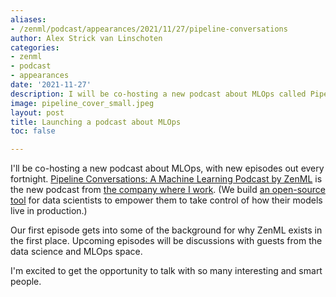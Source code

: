 ```yaml
---
aliases:
- /zenml/podcast/appearances/2021/11/27/pipeline-conversations
author: Alex Strick van Linschoten
categories:
- zenml
- podcast
- appearances
date: '2021-11-27'
description: I will be co-hosting a new podcast about MLOps called Pipeline Conversations.
image: pipeline_cover_small.jpeg
layout: post
title: Launching a podcast about MLOps
toc: false

---
```


I'll be co-hosting a new podcast about MLOps, with new episodes out every
fortnight.
[Pipeline Conversations: A Machine Learning Podcast by ZenML](https://podcast.zenml.io)
is the new podcast from [the company where I work](https://zenml.io/). (We build
[an open-source tool](https://github.com/zenml-io/zenml) for data scientists to
empower them to take control of how their models live in production.)

Our first episode gets into some of the background for why ZenML exists in the
first place. Upcoming episodes will be discussions with guests from the data
science and MLOps space.

I'm excited to get the opportunity to talk with so many interesting and smart
people.
